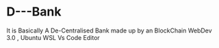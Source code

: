 # D---Bank
It is Basically A De-Centralised Bank made up by an BlockChain WebDev 3.0 , Ubuntu WSL Vs Code Editor
